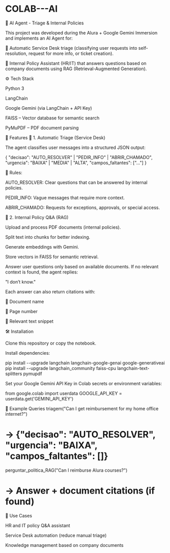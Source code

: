 # COLAB---AI
🤖 AI Agent - Triage & Internal Policies

This project was developed during the Alura + Google Gemini Immersion and implements an AI Agent for:

📌 Automatic Service Desk triage (classifying user requests into self-resolution, request for more info, or ticket creation).

📑 Internal Policy Assistant (HR/IT) that answers questions based on company documents using RAG (Retrieval-Augmented Generation).

⚙️ Tech Stack

Python 3

LangChain

Google Gemini (via LangChain + API Key)

FAISS
 – Vector database for semantic search

PyMuPDF
 – PDF document parsing

🚀 Features
🔹 1. Automatic Triage (Service Desk)

The agent classifies user messages into a structured JSON output:

{
  "decisao": "AUTO_RESOLVER" | "PEDIR_INFO" | "ABRIR_CHAMADO",
  "urgencia": "BAIXA" | "MEDIA" | "ALTA",
  "campos_faltantes": ["..."]
}


📌 Rules:

AUTO_RESOLVER: Clear questions that can be answered by internal policies.

PEDIR_INFO: Vague messages that require more context.

ABRIR_CHAMADO: Requests for exceptions, approvals, or special access.

🔹 2. Internal Policy Q&A (RAG)

Upload and process PDF documents (internal policies).

Split text into chunks for better indexing.

Generate embeddings with Gemini.

Store vectors in FAISS for semantic retrieval.

Answer user questions only based on available documents. If no relevant context is found, the agent replies:

"I don’t know."


Each answer can also return citations with:

📄 Document name

📍 Page number

📌 Relevant text snippet

🛠️ Installation

Clone this repository or copy the notebook.

Install dependencies:

pip install --upgrade langchain langchain-google-genai google-generativeai
pip install --upgrade langchain_community faiss-cpu langchain-text-splitters pymupdf


Set your Google Gemini API Key in Colab secrets or environment variables:

from google.colab import userdata
GOOGLE_API_KEY = userdata.get('GEMINI_API_KEY')

🧪 Example Queries
triagem("Can I get reimbursement for my home office internet?")
# -> {"decisao": "AUTO_RESOLVER", "urgencia": "BAIXA", "campos_faltantes": []}

perguntar_politica_RAG("Can I reimburse Alura courses?")
# -> Answer + document citations (if found)

📌 Use Cases

HR and IT policy Q&A assistant

Service Desk automation (reduce manual triage)

Knowledge management based on company documents
